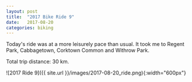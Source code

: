 ```yaml
---
layout: post
title:  "2017 Bike Ride 9"
date:   2017-08-20
categories: biking
---
```


Today's ride was at a more leisurely pace than usual. It took me to Regent Park, Cabbagetown, Corktown Common and Withrow Park.

Total trip distance: 30 km.

![2017 Ride 9]({{ site.url }}/images/2017-08-20_ride.png){:width="600px"}

